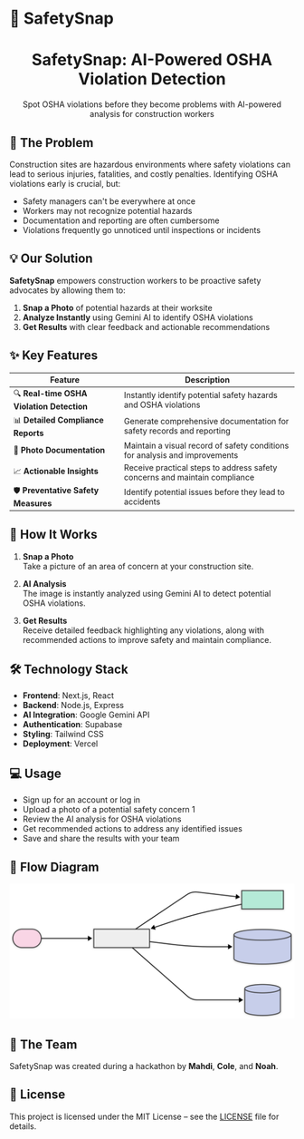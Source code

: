 # 🛑 SafetySnap

<h1 align="center">SafetySnap: AI-Powered OSHA Violation Detection</h1>

<p align="center">
  Spot OSHA violations before they become problems with AI-powered analysis for construction workers
</p>




## 🚧 The Problem

Construction sites are hazardous environments where safety violations can lead to serious injuries, fatalities, and costly penalties. Identifying OSHA violations early is crucial, but:

- Safety managers can't be everywhere at once  
- Workers may not recognize potential hazards  
- Documentation and reporting are often cumbersome  
- Violations frequently go unnoticed until inspections or incidents  

## 💡 Our Solution

**SafetySnap** empowers construction workers to be proactive safety advocates by allowing them to:

1. **Snap a Photo** of potential hazards at their worksite  
2. **Analyze Instantly** using Gemini AI to identify OSHA violations  
3. **Get Results** with clear feedback and actionable recommendations  

## ✨ Key Features

| Feature | Description |
|--------|-------------|
| 🔍 **Real-time OSHA Violation Detection** | Instantly identify potential safety hazards and OSHA violations |
| 📊 **Detailed Compliance Reports** | Generate comprehensive documentation for safety records and reporting |
| 📸 **Photo Documentation** | Maintain a visual record of safety conditions for analysis and improvements |
| 📈 **Actionable Insights** | Receive practical steps to address safety concerns and maintain compliance |
| 🛡️ **Preventative Safety Measures** | Identify potential issues before they lead to accidents |

## 🚀 How It Works

1. **Snap a Photo**  
   Take a picture of an area of concern at your construction site.

2. **AI Analysis**  
   The image is instantly analyzed using Gemini AI to detect potential OSHA violations.

3. **Get Results**  
   Receive detailed feedback highlighting any violations, along with recommended actions to improve safety and maintain compliance.


## 🛠️ Technology Stack

- **Frontend**: Next.js, React  
- **Backend**: Node.js, Express  
- **AI Integration**: Google Gemini API  
- **Authentication**: Supabase  
- **Styling**: Tailwind CSS  
- **Deployment**: Vercel  


## 💻 Usage

- Sign up for an account or log in  
- Upload a photo of a potential safety concern  1
- Review the AI analysis for OSHA violations  
- Get recommended actions to address any identified issues  
- Save and share the results with your team  

## 🔮 Flow Diagram

![SafetySnap Flow Diagram](./public/flowdiagram.svg)

## 👥 The Team

SafetySnap was created during a hackathon by **Mahdi**, **Cole**, and **Noah**.

## 📜 License

This project is licensed under the MIT License – see the [LICENSE](LICENSE) file for details.
